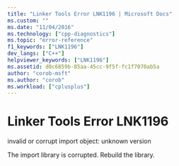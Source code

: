 ```yaml
---
title: "Linker Tools Error LNK1196 | Microsoft Docs"
ms.custom: ""
ms.date: "11/04/2016"
ms.technology: ["cpp-diagnostics"]
ms.topic: "error-reference"
f1_keywords: ["LNK1196"]
dev_langs: ["C++"]
helpviewer_keywords: ["LNK1196"]
ms.assetid: d0c6859b-85aa-45cc-9f5f-fc1f7070ab5a
author: "corob-msft"
ms.author: "corob"
ms.workload: ["cplusplus"]
---
```

# Linker Tools Error LNK1196
invalid or corrupt import object: unknown version  
  
 The import library is corrupted. Rebuild the library.